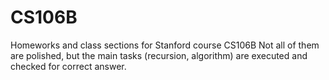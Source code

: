 # CS106B
Homeworks and class sections for Stanford course CS106B
Not all of them are polished, but the main tasks (recursion, algorithm)
are executed and checked for correct answer.
